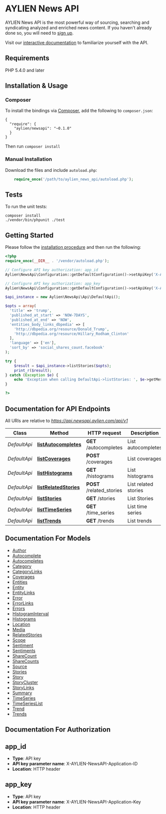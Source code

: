 # AYLIEN News API
AYLIEN News API is the most powerful way of sourcing, searching and syndicating analyzed and enriched news content. If you haven't already done so, you will need to [sign up](https://newsapi.aylien.com/signup).

Visit our [interactive documentation](https://newsapi.aylien.com/docs/#swagger-ui-container) to familiarize yourself with the API.


## Requirements

PHP 5.4.0 and later

## Installation & Usage
### Composer

To install the bindings via [Composer](http://getcomposer.org/), add the following to `composer.json`:

```
{
  "require": {
    "aylien/newsapi": "~0.1.0"
  }
}
```

Then run `composer install`

### Manual Installation

Download the files and include `autoload.php`:

```php
    require_once('/path/to/aylien_news_api/autoload.php');
```

## Tests

To run the unit tests:

```
composer install
./vendor/bin/phpunit ./test
```

## Getting Started

Please follow the [installation procedure](#installation--usage) and then run the following:

```php
<?php
require_once(__DIR__ . '/vendor/autoload.php');

// Configure API key authorization: app_id
Aylien\NewsApi\Configuration::getDefaultConfiguration()->setApiKey('X-AYLIEN-NewsAPI-Application-ID', 'YOUR_APP_ID');

// Configure API key authorization: app_key
Aylien\NewsApi\Configuration::getDefaultConfiguration()->setApiKey('X-AYLIEN-NewsAPI-Application-Key', 'YOUR_APP_KEY');

$api_instance = new Aylien\NewsApi\Api\DefaultApi();

$opts = array(
  'title' => 'trump',
  'published_at_start' => 'NOW-7DAYS',
  'published_at_end' => 'NOW',
  'entities_body_links_dbpedia' => [
    'http://dbpedia.org/resource/Donald_Trump',
    'http://dbpedia.org/resource/Hillary_Rodham_Clinton'
  ],
  'language' => ['en'],
  'sort_by' => 'social_shares_count.facebook'
);

try {
    $result = $api_instance->listStories($opts);
    print_r($result);
} catch (Exception $e) {
    echo 'Exception when calling DefaultApi->listStories: ', $e->getMessage(), "\n";
}

?>
```

## Documentation for API Endpoints

All URIs are relative to *https://api.newsapi.aylien.com/api/v1*

Class | Method | HTTP request | Description
------------ | ------------- | ------------- | -------------
*DefaultApi* | [**listAutocompletes**](docs/Api/DefaultApi.md#listautocompletes) | **GET** /autocompletes | List autocompletes
*DefaultApi* | [**listCoverages**](docs/Api/DefaultApi.md#listcoverages) | **POST** /coverages | List coverages
*DefaultApi* | [**listHistograms**](docs/Api/DefaultApi.md#listhistograms) | **GET** /histograms | List histograms
*DefaultApi* | [**listRelatedStories**](docs/Api/DefaultApi.md#listrelatedstories) | **POST** /related_stories | List related stories
*DefaultApi* | [**listStories**](docs/Api/DefaultApi.md#liststories) | **GET** /stories | List Stories
*DefaultApi* | [**listTimeSeries**](docs/Api/DefaultApi.md#listtimeseries) | **GET** /time_series | List time series
*DefaultApi* | [**listTrends**](docs/Api/DefaultApi.md#listtrends) | **GET** /trends | List trends


## Documentation For Models

 - [Author](docs/Model/Author.md)
 - [Autocomplete](docs/Model/Autocomplete.md)
 - [Autocompletes](docs/Model/Autocompletes.md)
 - [Category](docs/Model/Category.md)
 - [CategoryLinks](docs/Model/CategoryLinks.md)
 - [Coverages](docs/Model/Coverages.md)
 - [Entities](docs/Model/Entities.md)
 - [Entity](docs/Model/Entity.md)
 - [EntityLinks](docs/Model/EntityLinks.md)
 - [Error](docs/Model/Error.md)
 - [ErrorLinks](docs/Model/ErrorLinks.md)
 - [Errors](docs/Model/Errors.md)
 - [HistogramInterval](docs/Model/HistogramInterval.md)
 - [Histograms](docs/Model/Histograms.md)
 - [Location](docs/Model/Location.md)
 - [Media](docs/Model/Media.md)
 - [RelatedStories](docs/Model/RelatedStories.md)
 - [Scope](docs/Model/Scope.md)
 - [Sentiment](docs/Model/Sentiment.md)
 - [Sentiments](docs/Model/Sentiments.md)
 - [ShareCount](docs/Model/ShareCount.md)
 - [ShareCounts](docs/Model/ShareCounts.md)
 - [Source](docs/Model/Source.md)
 - [Stories](docs/Model/Stories.md)
 - [Story](docs/Model/Story.md)
 - [StoryCluster](docs/Model/StoryCluster.md)
 - [StoryLinks](docs/Model/StoryLinks.md)
 - [Summary](docs/Model/Summary.md)
 - [TimeSeries](docs/Model/TimeSeries.md)
 - [TimeSeriesList](docs/Model/TimeSeriesList.md)
 - [Trend](docs/Model/Trend.md)
 - [Trends](docs/Model/Trends.md)


## Documentation For Authorization

## app_id

- **Type**: API key 
- **API key parameter name**: X-AYLIEN-NewsAPI-Application-ID
- **Location**: HTTP header

## app_key

- **Type**: API key 
- **API key parameter name**: X-AYLIEN-NewsAPI-Application-Key
- **Location**: HTTP header
